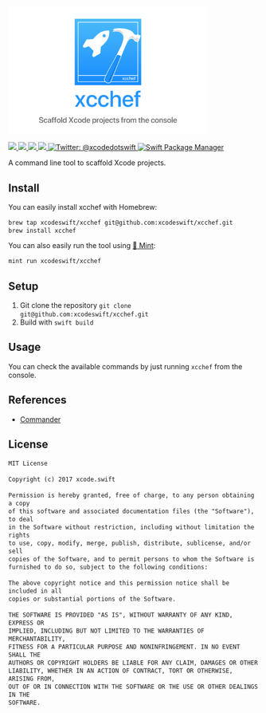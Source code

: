 <img src="Assets/header.png" width="400"/><br/>

<a href="https://github.com/xcodeswift/xcchef/releases">
  <img src="https://img.shields.io/github/release/xcodeswift/xcode.svg"/>
</a>
<a href="https://travis-ci.org/xcodeswift/xcchef">
  <img src="https://img.shields.io/travis/xcodeswift/xcchef/master.svg?style=flat"/>
</a>
<a href="https://github.com/xcodeswift/xcchef/blob/master/LICENSE">
  <img src="https://img.shields.io/github/license/mashape/apistatus.svg"/>
</a>
<a href="http://xcodeswift.herokuapp.com/">
  <img src="https://xcodeswift.herokuapp.com/badge.svg">
</a>
<a href="https://twitter.com/xcodedotswift">
  <img src="https://img.shields.io/badge/contact-@xcodedotswift-blue.svg?style=flat" alt="Twitter: @xcodedotswift" />
</a>
<a href="https://swift.org/package-manager">
  <img src="https://img.shields.io/badge/spm-compatible-brightgreen.svg?style=flat" alt="Swift Package Manager"/>
</a>

A command line tool to scaffold Xcode projects.

## Install

You can easily install xcchef with Homebrew:

```
brew tap xcodeswift/xcchef git@github.com:xcodeswift/xcchef.git
brew install xcchef
```

You can also easily run the tool using [🌱 Mint](https://github.com/yonaskolb/mint):

```bash
mint run xcodeswift/xcchef
```

## Setup

1. Git clone the repository `git clone git@github.com:xcodeswift/xcchef.git`
2. Build with `swift build`

## Usage

You can check the available commands by just running `xcchef` from the console.


## References

- [Commander](https://github.com/kylef/Commander)

## License

```
MIT License

Copyright (c) 2017 xcode.swift

Permission is hereby granted, free of charge, to any person obtaining a copy
of this software and associated documentation files (the "Software"), to deal
in the Software without restriction, including without limitation the rights
to use, copy, modify, merge, publish, distribute, sublicense, and/or sell
copies of the Software, and to permit persons to whom the Software is
furnished to do so, subject to the following conditions:

The above copyright notice and this permission notice shall be included in all
copies or substantial portions of the Software.

THE SOFTWARE IS PROVIDED "AS IS", WITHOUT WARRANTY OF ANY KIND, EXPRESS OR
IMPLIED, INCLUDING BUT NOT LIMITED TO THE WARRANTIES OF MERCHANTABILITY,
FITNESS FOR A PARTICULAR PURPOSE AND NONINFRINGEMENT. IN NO EVENT SHALL THE
AUTHORS OR COPYRIGHT HOLDERS BE LIABLE FOR ANY CLAIM, DAMAGES OR OTHER
LIABILITY, WHETHER IN AN ACTION OF CONTRACT, TORT OR OTHERWISE, ARISING FROM,
OUT OF OR IN CONNECTION WITH THE SOFTWARE OR THE USE OR OTHER DEALINGS IN THE
SOFTWARE.
```
